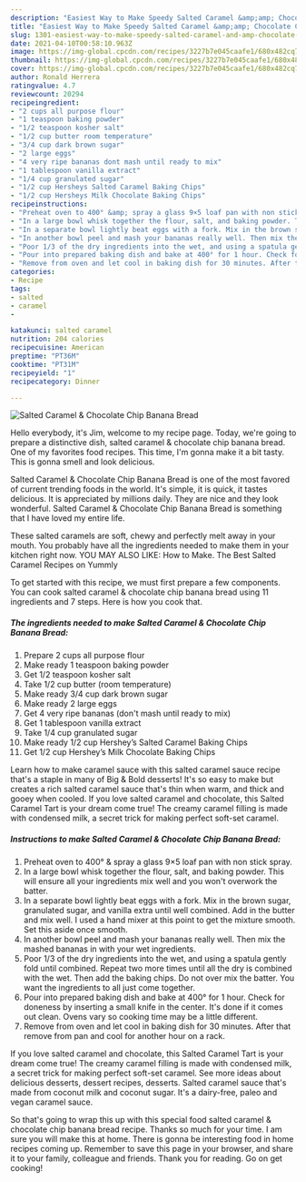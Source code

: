 ```yaml
---
description: "Easiest Way to Make Speedy Salted Caramel &amp;amp; Chocolate Chip Banana Bread"
title: "Easiest Way to Make Speedy Salted Caramel &amp;amp; Chocolate Chip Banana Bread"
slug: 1301-easiest-way-to-make-speedy-salted-caramel-and-amp-chocolate-chip-banana-bread
date: 2021-04-10T00:58:10.963Z
image: https://img-global.cpcdn.com/recipes/3227b7e045caafe1/680x482cq70/salted-caramel-chocolate-chip-banana-bread-recipe-main-photo.jpg
thumbnail: https://img-global.cpcdn.com/recipes/3227b7e045caafe1/680x482cq70/salted-caramel-chocolate-chip-banana-bread-recipe-main-photo.jpg
cover: https://img-global.cpcdn.com/recipes/3227b7e045caafe1/680x482cq70/salted-caramel-chocolate-chip-banana-bread-recipe-main-photo.jpg
author: Ronald Herrera
ratingvalue: 4.7
reviewcount: 20294
recipeingredient:
- "2 cups all purpose flour"
- "1 teaspoon baking powder"
- "1/2 teaspoon kosher salt"
- "1/2 cup butter room temperature"
- "3/4 cup dark brown sugar"
- "2 large eggs"
- "4 very ripe bananas dont mash until ready to mix"
- "1 tablespoon vanilla extract"
- "1/4 cup granulated sugar"
- "1/2 cup Hersheys Salted Caramel Baking Chips"
- "1/2 cup Hersheys Milk Chocolate Baking Chips"
recipeinstructions:
- "Preheat oven to 400° &amp; spray a glass 9×5 loaf pan with non stick spray."
- "In a large bowl whisk together the flour, salt, and baking powder. This will ensure all your ingredients mix well and you won&#39;t overwork the batter."
- "In a separate bowl lightly beat eggs with a fork. Mix in the brown sugar, granulated sugar, and vanilla extra until well combined. Add in the butter and mix well. I used a hand mixer at this point to get the mixture smooth. Set this aside once smooth."
- "In another bowl peel and mash your bananas really well. Then mix the mashed bananas in with your wet ingredients."
- "Poor 1/3 of the dry ingredients into the wet, and using a spatula gently fold until combined. Repeat two more times until all the dry is combined with the wet. Then add the baking chips. Do not over mix the batter. You want the ingredients to all just come together."
- "Pour into prepared baking dish and bake at 400° for 1 hour. Check for doneness by inserting a small knife in the center. It&#39;s done if it comes out clean. Ovens vary so cooking time may be a little different."
- "Remove from oven and let cool in baking dish for 30 minutes. After that remove from pan and cool for another hour on a rack."
categories:
- Recipe
tags:
- salted
- caramel
- 

katakunci: salted caramel  
nutrition: 204 calories
recipecuisine: American
preptime: "PT36M"
cooktime: "PT31M"
recipeyield: "1"
recipecategory: Dinner

---
```



![Salted Caramel &amp; Chocolate Chip Banana Bread](https://img-global.cpcdn.com/recipes/3227b7e045caafe1/680x482cq70/salted-caramel-chocolate-chip-banana-bread-recipe-main-photo.jpg)

Hello everybody, it's Jim, welcome to my recipe page. Today, we're going to prepare a distinctive dish, salted caramel &amp; chocolate chip banana bread. One of my favorites food recipes. This time, I'm gonna make it a bit tasty. This is gonna smell and look delicious.

Salted Caramel &amp; Chocolate Chip Banana Bread is one of the most favored of current trending foods in the world. It's simple, it is quick, it tastes delicious. It is appreciated by millions daily. They are nice and they look wonderful. Salted Caramel &amp; Chocolate Chip Banana Bread is something that I have loved my entire life.

These salted caramels are soft, chewy and perfectly melt away in your mouth. You probably have all the ingredients needed to make them in your kitchen right now. YOU MAY ALSO LIKE: How to Make. The Best Salted Caramel Recipes on Yummly


To get started with this recipe, we must first prepare a few components. You can cook salted caramel &amp; chocolate chip banana bread using 11 ingredients and 7 steps. Here is how you cook that.

<!--inarticleads1-->

##### The ingredients needed to make Salted Caramel &amp; Chocolate Chip Banana Bread:

1. Prepare 2 cups all purpose flour
1. Make ready 1 teaspoon baking powder
1. Get 1/2 teaspoon kosher salt
1. Take 1/2 cup butter (room temperature)
1. Make ready 3/4 cup dark brown sugar
1. Make ready 2 large eggs
1. Get 4 very ripe bananas (don&#39;t mash until ready to mix)
1. Get 1 tablespoon vanilla extract
1. Take 1/4 cup granulated sugar
1. Make ready 1/2 cup Hershey’s Salted Caramel Baking Chips
1. Get 1/2 cup Hershey’s Milk Chocolate Baking Chips


Learn how to make caramel sauce with this salted caramel sauce recipe that&#39;s a staple in many of Big &amp; Bold desserts! It&#39;s so easy to make but creates a rich salted caramel sauce that&#39;s thin when warm, and thick and gooey when cooled. If you love salted caramel and chocolate, this Salted Caramel Tart is your dream come true! The creamy caramel filling is made with condensed milk, a secret trick for making perfect soft-set caramel. 

<!--inarticleads2-->

##### Instructions to make Salted Caramel &amp; Chocolate Chip Banana Bread:

1. Preheat oven to 400° &amp; spray a glass 9×5 loaf pan with non stick spray.
1. In a large bowl whisk together the flour, salt, and baking powder. This will ensure all your ingredients mix well and you won&#39;t overwork the batter.
1. In a separate bowl lightly beat eggs with a fork. Mix in the brown sugar, granulated sugar, and vanilla extra until well combined. Add in the butter and mix well. I used a hand mixer at this point to get the mixture smooth. Set this aside once smooth.
1. In another bowl peel and mash your bananas really well. Then mix the mashed bananas in with your wet ingredients.
1. Poor 1/3 of the dry ingredients into the wet, and using a spatula gently fold until combined. Repeat two more times until all the dry is combined with the wet. Then add the baking chips. Do not over mix the batter. You want the ingredients to all just come together.
1. Pour into prepared baking dish and bake at 400° for 1 hour. Check for doneness by inserting a small knife in the center. It&#39;s done if it comes out clean. Ovens vary so cooking time may be a little different.
1. Remove from oven and let cool in baking dish for 30 minutes. After that remove from pan and cool for another hour on a rack.


If you love salted caramel and chocolate, this Salted Caramel Tart is your dream come true! The creamy caramel filling is made with condensed milk, a secret trick for making perfect soft-set caramel. See more ideas about delicious desserts, dessert recipes, desserts. Salted caramel sauce that&#39;s made from coconut milk and coconut sugar. It&#39;s a dairy-free, paleo and vegan caramel sauce. 

So that's going to wrap this up with this special food salted caramel &amp; chocolate chip banana bread recipe. Thanks so much for your time. I am sure you will make this at home. There is gonna be interesting food in home recipes coming up. Remember to save this page in your browser, and share it to your family, colleague and friends. Thank you for reading. Go on get cooking!
